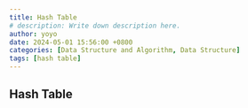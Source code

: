 ```yaml
---
title: Hash Table
# description: Write down description here.
author: yoyo
date: 2024-05-01 15:56:00 +0800
categories: [Data Structure and Algorithm, Data Structure]
tags: [hash table]
---
```


## Hash Table


